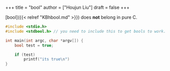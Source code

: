 +++
title = "bool"
author = ["Houjun Liu"]
draft = false
+++

[bool]({{< relref "KBhbool.md" >}}) does **not** belong in pure C.

```c
#include <stdio.h>
#include <stdbool.h> // you need to include this to get bools to work.

int main(int argc, char *argv[]) {
    bool test = true;

    if (test)
        printf("its true\n")
}
```
